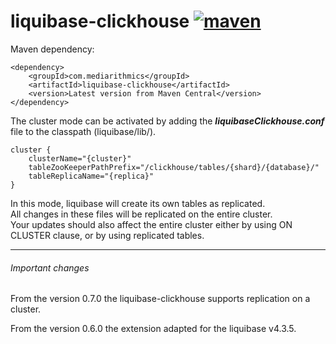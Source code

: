 # liquibase-clickhouse [![maven][maven-image]][maven-url]
                       
[maven-image]: https://img.shields.io/maven-central/v/com.mediarithmics/liquibase-clickhouse.svg?maxAge=259200&style=for-the-badge&color=brithgreen&label=com.mediarithmics:liquibase-clickhouse
[maven-url]: https://search.maven.org/search?q=a:liquibase-clickhouse

Maven dependency:

```
<dependency>
    <groupId>com.mediarithmics</groupId>
    <artifactId>liquibase-clickhouse</artifactId>
    <version>Latest version from Maven Central</version>
</dependency>
```

The cluster mode can be activated by adding the **_liquibaseClickhouse.conf_** file to the classpath (liquibase/lib/).
```
cluster {
    clusterName="{cluster}"
    tableZooKeeperPathPrefix="/clickhouse/tables/{shard}/{database}/"
    tableReplicaName="{replica}"
}
```
In this mode, liquibase will create its own tables as replicated.<br/>
All changes in these files will be replicated on the entire cluster.<br/>
Your updates should also affect the entire cluster either by using ON CLUSTER clause, or by using replicated tables.

<hr/>

###### Important changes
From the version 0.7.0 the liquibase-clickhouse supports replication on a cluster. 

From the version 0.6.0 the extension adapted for the liquibase v4.3.5.

